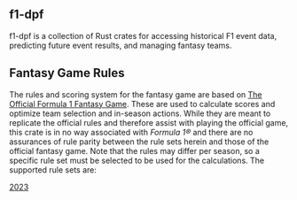 f1-dpf
------

f1-dpf is a collection of Rust crates for accessing historical F1 event data, predicting future event results, and managing fantasy teams.

Fantasy Game Rules
------------------

The rules and scoring system for the fantasy game are based on [The Official Formula 1 Fantasy Game](https://fantasy.formula1.com/en/game-rules). These are used to calculate scores and optimize team selection and in-season actions. While they are meant to replicate the official rules and therefore assist with playing the official game, this crate is in no way associated with _Formula 1®_ and there are no assurances of rule parity between the rule sets herein and those of the official fantasy game. Note that the rules may differ per season, so a specific rule set must be selected to be used for the calculations. The supported rule sets are:

[2023](f1-fantasy/doc/2023.md)
